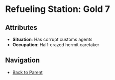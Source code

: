 # Refueling Station: Gold 7

## Attributes
- **Situation**: Has corrupt customs agents
- **Occupation**: Half-crazed hermit caretaker


## Navigation
- [Back to Parent](../)
